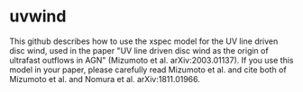 # uvwind
This github describes how to use the xspec model for the UV line driven disc wind, used in the paper "UV line driven disc wind as the origin of ultrafast outflows in AGN" (Mizumoto et al. arXiv:2003.01137). If you use this model in your paper, please carefully read Mizumoto et al. and cite both of Mizumoto et al. and Nomura et al. arXiv:1811.01966.
